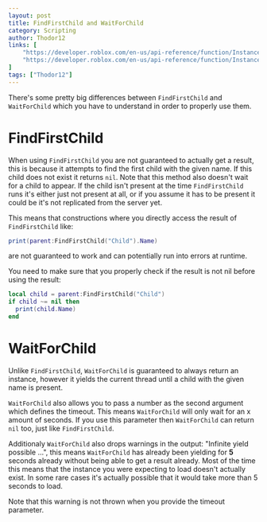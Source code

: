 ```yaml
---
layout: post
title: FindFirstChild and WaitForChild
category: Scripting
author: Thodor12
links: [
    "https://developer.roblox.com/en-us/api-reference/function/Instance/FindFirstChild",
    "https://developer.roblox.com/en-us/api-reference/function/Instance/WaitForChild"
]
tags: ["Thodor12"]
---
```


There's some pretty big differences between `FindFirstChild` and `WaitForChild` which you have to understand in order to properly use them.

# FindFirstChild
When using `FindFirstChild` you are not guaranteed to actually get a result, this is because it attempts to find the first child with the given name.
If this child does not exist it returns `nil`. Note that this method also doesn't wait for a child to appear. If the child isn't present at the time `FindFirstChild` runs
it's either just not present at all, or if you assume it has to be present it could be it's not replicated from the server yet.

This means that constructions where you directly access the result of `FindFirstChild` like:
```lua
print(parent:FindFirstChild("Child").Name)
```
are not guaranteed to work and can potentially run into errors at runtime.

You need to make sure that you properly check if the result is not nil before using the result:
```lua
local child = parent:FindFirstChild("Child")
if child ~= nil then
  print(child.Name)
end
```

# WaitForChild
Unlike `FindFirstChild`, `WaitForChild` is guaranteed to always return an instance, however it yields the current thread until a child with the given name is present.

`WaitForChild` also allows you to pass a number as the second argument which defines the timeout. This means `WaitForChild` will only wait for an x amount of seconds.
If you use this parameter then `WaitForChild` can return `nil` too, just like `FindFirstChild`.

Additionaly `WaitForChild` also drops warnings in the output: "Infinite yield possible ...", this means `WaitForChild` has already been yielding for **5** seconds already without
being able to get a result already. Most of the time this means that the instance you were expecting to load doesn't actually exist.
In some rare cases it's actually possible that it would take more than 5 seconds to load.

Note that this warning is not thrown when you provide the timeout parameter.